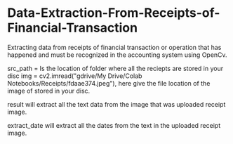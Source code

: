 # Data-Extraction-From-Receipts-of-Financial-Transaction
Extracting data from receipts of financial transaction or operation that has happened and must be recognized in the accounting system using OpenCv.



src_path = Is the location of folder where all the reciepts are stored in your disc
img = cv2.imread("gdrive/My Drive/Colab Notebooks/Receipts/fdaae374.jpeg"), here give the file location of the image of stored in your disc.


result will extract all the text data from the image that was uploaded receipt image.


extract_date will extract all the dates from the text in the uploaded receipt image.
